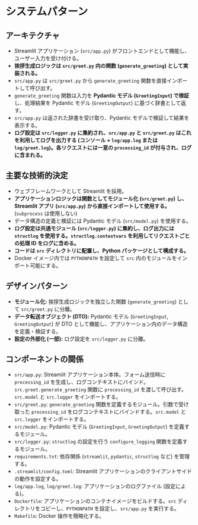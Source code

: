 # システムパターン

## アーキテクチャ

- Streamlit アプリケーション (`src/app.py`) がフロントエンドとして機能し、ユーザー入力を受け付ける。
- **挨拶生成ロジックは `src/greet.py` 内の関数 (`generate_greeting`) として実装される。**
- `src/app.py` は `src/greet.py` から `generate_greeting` 関数を直接インポートして呼び出す。
- `generate_greeting` 関数は入力を **Pydantic モデル (`GreetingInput`) で検証** し、処理結果を Pydantic モデル (`GreetingOutput`) に基づく辞書として返す。
- `src/app.py` は返された辞書を受け取り、Pydantic モデルで検証して結果を表示する。
- **ログ設定は `src/logger.py` に集約され、`src/app.py` と `src/greet.py` はこれを利用してログを出力する (コンソール + `log/app.log` または `log/greet.log`)。各リクエストには一意の `processing_id` が付与され、ログに含まれる。**

## 主要な技術的決定

- ウェブフレームワークとして Streamlit を採用。
- **アプリケーションロジックは関数としてモジュール化 (`src/greet.py`) し、Streamlit アプリ (`src/app.py`) から直接インポートして使用する。** (`subprocess` は使用しない)
- データ構造の定義と検証には Pydantic モデル (`src/model.py`) を使用する。
- **ログ設定は共通モジュール (`src/logger.py`) に集約し、ログ出力には `structlog` を使用する。`structlog.contextvars` を利用してリクエストごとの処理 ID をログに含める。**
- **コードは `src` ディレクトリに配置し、Python パッケージとして構成する。**
- Docker イメージ内では `PYTHONPATH` を設定して `src` 内のモジュールをインポート可能にする。

## デザインパターン

- **モジュール化:** 挨拶生成ロジックを独立した関数 (`generate_greeting`) として `src/greet.py` に分離。
- **データ転送オブジェクト (DTO):** Pydantic モデル (`GreetingInput`, `GreetingOutput`) が DTO として機能し、アプリケーション内のデータ構造を定義・検証する。
- **設定の外部化 (一部):** ログ設定を `src/logger.py` に分離。

## コンポーネントの関係

- `src/app.py`: Streamlit アプリケーション本体。フォーム送信時に `processing_id` を生成し、ログコンテキストにバインド。`src.greet.generate_greeting` 関数に `processing_id` を渡して呼び出す。`src.model` と `src.logger` をインポートする。
- `src/greet.py`: `generate_greeting` 関数を定義するモジュール。引数で受け取った `processing_id` をログコンテキストにバインドする。`src.model` と `src.logger` をインポートする。
- `src/model.py`: Pydantic モデル (`GreetingInput`, `GreetingOutput`) を定義するモジュール。
- `src/logger.py`: `structlog` の設定を行う `configure_logging` 関数を定義するモジュール。
- `requirements.txt`: 依存関係 (`streamlit`, `pydantic`, `structlog` など) を管理する。
- `.streamlit/config.toml`: Streamlit アプリケーションのクライアントサイドの動作を設定する。
- `log/app.log`, `log/greet.log`: アプリケーションのログファイル (設定による)。
- `Dockerfile`: アプリケーションのコンテナイメージをビルドする。`src` ディレクトリをコピーし、`PYTHONPATH` を設定し、`src/app.py` を実行する。
- `Makefile`: Docker 操作を簡略化する。
